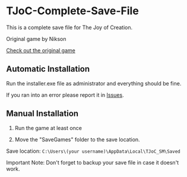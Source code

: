 # TJoC-Complete-Save-File

This is a complete save file for The Joy of Creation.

Original game by Nikson

[Check out the original game](https://gamejolt.com/games/tjocsm/139218)

## Automatic Installation
Run the installer.exe file as administrator and everything should be fine.

If you ran into an error please report it in [Issues](https://github.com/obvMellow/TJoC-Complete-Save-File/issues).

## Manual Installation
1) Run the game at least once

2) Move the "SaveGames" folder to the save location.

Save location: ``C:\Users\(your username)\AppData\Local\TJoC_SM\Saved``

Important Note: Don't forget to backup your save file in case it doesn't work.
